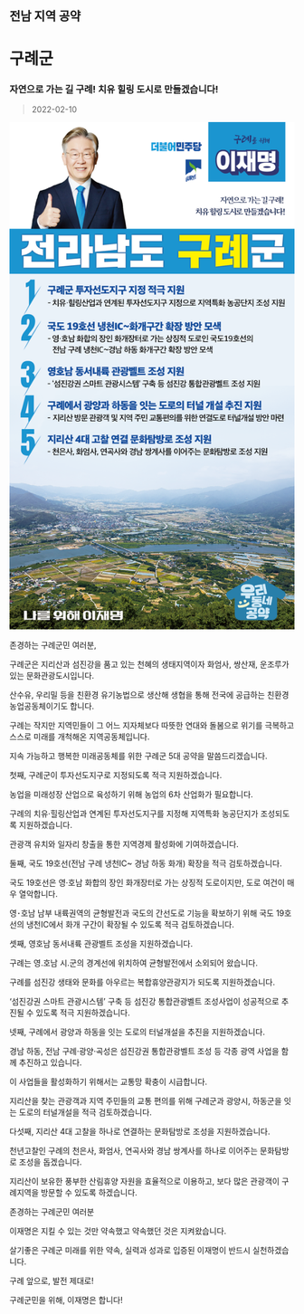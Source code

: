 ## 전남 지역 공약

# 구례군

### 자연으로 가는 길 구례! 치유 힐링 도시로 만들겠습니다! 
> 2022-02-10

![구례군 지역공약](./005_014_005.png)

존경하는 구례군민 여러분,

 

구례군은 지리산과 섬진강을 품고 있는 천혜의 생태지역이자 화엄사, 쌍산재, 운조루가 있는 문화관광도시입니다. 

산수유, 우리밀 등을 친환경 유기농법으로 생산해 생협을 통해 전국에 공급하는 친환경농업공동체이기도 합니다.

 

구례는 작지만 지역민들이 그 어느 지자체보다 따뜻한 연대와 돌봄으로 위기를 극복하고 스스로 미래를 개척해온 지역공동체입니다.

 

지속 가능하고 행복한 미래공동체를 위한 구례군 5대 공약을 말씀드리겠습니다.

 

 

첫째, 구례군이 투자선도지구로 지정되도록 적극 지원하겠습니다. 




농업을 미래성장 산업으로 육성하기 위해 농업의 6차 산업화가 필요합니다. 

구례의 치유·힐링산업과 연계된 투자선도지구를 지정해 지역특화 농공단지가 조성되도록 지원하겠습니다. 

관광객 유치와 일자리 창출을 통한 지역경제 활성화에 기여하겠습니다. 

 

 

둘째, 국도 19호선(전남 구례 냉천IC~ 경남 하동 화개) 확장을 적극 검토하겠습니다.




국도 19호선은 영·호남 화합의 장인 화개장터로 가는 상징적 도로이지만, 도로 여건이 매우 열악합니다.  

영･호남 남부 내륙권역의 균형발전과 국도의 간선도로 기능을 확보하기 위해 국도 19호선의 냉천IC에서 화개 구간이 확장될 수 있도록 적극 검토하겠습니다.

 

 

셋째, 영호남 동서내륙 관광벨트 조성을 지원하겠습니다.




구례는 영․호남 시․군의 경계선에 위치하여 균형발전에서 소외되어 왔습니다. 

구례를 섬진강 생태와 문화를 아우르는 복합휴양관광지가 되도록 지원하겠습니다.

‘섬진강권 스마트 관광시스템’ 구축 등 섬진강 통합관광벨트 조성사업이 성공적으로 추진될 수 있도록 적극 지원하겠습니다.

 

 

넷째, 구례에서 광양과 하동을 잇는 도로의 터널개설을 추진을 지원하겠습니다.




경남 하동, 전남 구례·광양·곡성은 섬진강권 통합관광벨트 조성 등 각종 광역 사업을 함께 추진하고 있습니다.

이 사업들을 활성화하기 위해서는 교통망 확충이 시급합니다. 

지리산을 찾는 관광객과 지역 주민들의 교통 편의를 위해 구례군과 광양시, 하동군을 잇는 도로의 터널개설을 적극 검토하겠습니다.

 

 

다섯째, 지리산 4대 고찰을 하나로 연결하는 문화탐방로 조성을 지원하겠습니다.




천년고찰인 구례의 천은사, 화엄사, 연곡사와 경남 쌍계사를 하나로 이어주는 문화탐방로 조성을 돕겠습니다. 

지리산이 보유한 풍부한 산림휴양 자원을 효율적으로 이용하고, 보다 많은 관광객이 구례지역을 방문할 수 있도록 하겠습니다.

 

 

 

존경하는 구례군민 여러분

 

이재명은 지킬 수 있는 것만 약속했고 약속했던 것은 지켜왔습니다.

살기좋은 구례군 미래를 위한 약속, 실력과 성과로 입증된 이재명이 반드시 실천하겠습니다.

 

구례 앞으로, 발전 제대로!

구례군민을 위해, 이재명은 합니다! 

						